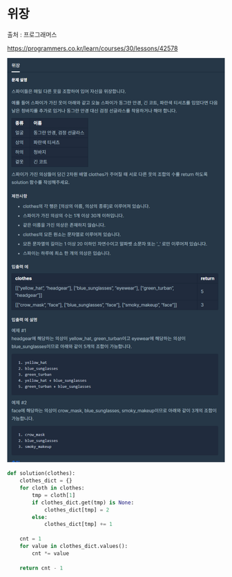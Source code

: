 # 위장

출처 : 프로그래머스

https://programmers.co.kr/learn/courses/30/lessons/42578

![위장](위장.assets/위장.png)

```python
def solution(clothes):
    clothes_dict = {}
    for cloth in clothes:
        tmp = cloth[1]
        if clothes_dict.get(tmp) is None:
            clothes_dict[tmp] = 2
        else:
            clothes_dict[tmp] += 1

    cnt = 1
    for value in clothes_dict.values():
        cnt *= value

    return cnt - 1
```

